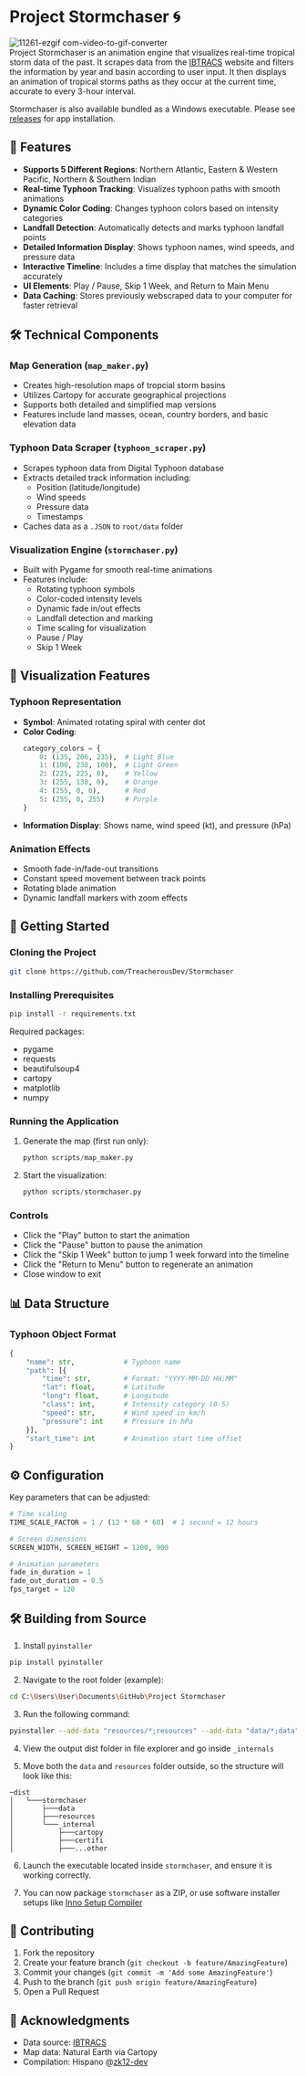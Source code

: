 # Project Stormchaser 🌀
![11261-ezgif com-video-to-gif-converter](https://github.com/user-attachments/assets/eb3d1328-e84d-424f-8b38-c1753caaf35b)  
Project Stormchaser is an animation engine that visualizes real-time tropical storm data of the past. It scrapes data from the [IBTRACS](https://ncics.org/ibtracs/index.php?name=browse-year-basin) website and filters the information by year and basin according to user input. It then displays an animation of tropical storms paths as they occur at the current time, accurate to every 3-hour interval.  

Stormchaser is also available bundled as a Windows executable. Please see [releases](https://github.com/TreacherousDev/Stormchaser/releases) for app installation.

## 🌟 Features
- **Supports 5 Different Regions**: Northern Atlantic, Eastern & Western Pacific, Northern & Southern Indian
- **Real-time Typhoon Tracking**: Visualizes typhoon paths with smooth animations
- **Dynamic Color Coding**: Changes typhoon colors based on intensity categories
- **Landfall Detection**: Automatically detects and marks typhoon landfall points
- **Detailed Information Display**: Shows typhoon names, wind speeds, and pressure data
- **Interactive Timeline**: Includes a time display that matches the simulation accurately
- **UI Elements**: Play / Pause, Skip 1 Week, and Return to Main Menu
- **Data Caching**: Stores previously webscraped data to your computer for faster retrieval

## 🛠 Technical Components

### Map Generation (`map_maker.py`)
- Creates high-resolution maps of tropcial storm basins
- Utilizes Cartopy for accurate geographical projections
- Supports both detailed and simplified map versions
- Features include land masses, ocean, country borders, and basic elevation data

### Typhoon Data Scraper (`typhoon_scraper.py`)
- Scrapes typhoon data from Digital Typhoon database
- Extracts detailed track information including:
  - Position (latitude/longitude)
  - Wind speeds
  - Pressure data
  - Timestamps
- Caches data as a `.JSON` to `root/data` folder

### Visualization Engine (`stormchaser.py`)
- Built with Pygame for smooth real-time animations
- Features include:
  - Rotating typhoon symbols
  - Color-coded intensity levels
  - Dynamic fade in/out effects
  - Landfall detection and marking
  - Time scaling for visualization
  - Pause / Play
  - Skip 1 Week

## 🎨 Visualization Features

### Typhoon Representation
- **Symbol**: Animated rotating spiral with center dot
- **Color Coding**:
  ```python
  category_colors = {
      0: (135, 206, 235),  # Light Blue
      1: (100, 238, 100),  # Light Green
      2: (225, 225, 0),    # Yellow
      3: (255, 130, 0),    # Orange
      4: (255, 0, 0),      # Red
      5: (255, 0, 255)     # Purple
  }
  ```
- **Information Display**: Shows name, wind speed (kt), and pressure (hPa)

### Animation Effects
- Smooth fade-in/fade-out transitions
- Constant speed movement between track points
- Rotating blade animation
- Dynamic landfall markers with zoom effects

## 🚀 Getting Started
### Cloning the Project
```bash
git clone https://github.com/TreacherousDev/Stormchaser
```
### Installing Prerequisites
```bash
pip install -r requirements.txt
```

Required packages:
- pygame
- requests
- beautifulsoup4
- cartopy
- matplotlib
- numpy

### Running the Application
1. Generate the map (first run only):
   ```python
   python scripts/map_maker.py
   ```

2. Start the visualization:
   ```python
   python scripts/stormchaser.py
   ```

### Controls
- Click the "Play" button to start the animation
- Click the "Pause" button to pause the animation
- Click the "Skip 1 Week" button to jump 1 week forward into the timeline
- Click the "Return to Menu" button to regenerate an animation
- Close window to exit

## 📊 Data Structure

### Typhoon Object Format
```python
{
    "name": str,            # Typhoon name
    "path": [{
        "time": str,        # Format: "YYYY-MM-DD HH:MM"
        "lat": float,       # Latitude
        "long": float,      # Longitude
        "class": int,       # Intensity category (0-5)
        "speed": str,       # Wind speed in km/h
        "pressure": int     # Pressure in hPa
    }],
    "start_time": int       # Animation start time offset
}
```

## ⚙️ Configuration

Key parameters that can be adjusted:

```python
# Time scaling
TIME_SCALE_FACTOR = 1 / (12 * 60 * 60)  # 1 second = 12 hours

# Screen dimensions
SCREEN_WIDTH, SCREEN_HEIGHT = 1200, 900

# Animation parameters
fade_in_duration = 1
fade_out_duration = 0.5
fps_target = 120
```

## 🛠️ Building from Source
1. Install `pyinstaller`
```bash
pip install pyinstaller
```
2. Navigate to the root folder (example):
```bash
cd C:\Users\User\Documents\GitHub\Project Stormchaser
```
3. Run the following command:
```bash
pyinstaller --add-data "resources/*;resources" --add-data "data/*;data" --noconsole --icon=resources\_stormchaser.ico scripts/stormchaser.py
```
4. View the output dist folder in file explorer and go inside `_internals`

5. Move both the `data` and `resources` folder outside, so the structure will look like this:
```
─dist
│   └───stormchaser
│       ├───data
│       ├───resources
│       └───_internal
│           ├───cartopy
│           ├───certifi
│           ├───...other
```
6. Launch the executable located inside `stormchaser`, and ensure it is working correctly.
   
7. You can now package `stormchaser` as a ZIP, or use software installer setups like [Inno Setup Compiler](https://jrsoftware.org/isinfo.php)



## 🤝 Contributing

1. Fork the repository
2. Create your feature branch (`git checkout -b feature/AmazingFeature`)
3. Commit your changes (`git commit -m 'Add some AmazingFeature'`)
4. Push to the branch (`git push origin feature/AmazingFeature`)
5. Open a Pull Request


## 🙏 Acknowledgments

- Data source: [IBTRACS](https://ncics.org/ibtracs/index.php?name=browse-year-basin)
- Map data: Natural Earth via Cartopy
- Compilation: Hispano @[zk12-dev](https://github.com/zk12-dev) 


